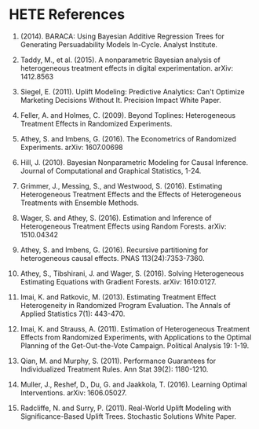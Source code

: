 # HETE References

1. (2014). BARACA: Using Bayesian Additive Regression Trees for Generating Persuadability Models In-Cycle. Analyst Institute.

2. Taddy, M., et al. (2015). A nonparametric Bayesian analysis of heterogeneous treatment effects in digital experimentation. arXiv: 1412.8563

3. Siegel, E. (2011). Uplift Modeling: Predictive Analytics: Can't Optimize Marketing Decisions Without It. Precision Impact White Paper.

4. Feller, A. and Holmes, C. (2009). Beyond Toplines: Heterogeneous Treatment Effects in Randomized Experiments.

5. Athey, S. and Imbens, G. (2016). The Econometrics of Randomized Experiments. arXiv: 1607.00698

6. Hill, J. (2010). Bayesian Nonparametric Modeling for Causal Inference. Journal of Computational and Graphical Statistics, 1-24.

7. Grimmer, J., Messing, S., and Westwood, S. (2016). Estimating Heterogeneous Treatment Effects and the Effects of Heterogeneous Treatments with Ensemble Methods.

8. Wager, S. and Athey, S. (2016). Estimation and Inference of Heterogeneous Treatment Effects using Random Forests. arXiv: 1510.04342

9. Athey, S. and Imbens, G. (2016). Recursive partitioning for heterogeneous causal effects. PNAS 113(24):7353-7360.

10. Athey, S., Tibshirani, J. and Wager, S. (2016). Solving Heterogeneous Estimating Equations with Gradient Forests. arXiv: 1610:0127.

11. Imai, K. and Ratkovic, M. (2013). Estimating Treatment Effect Heterogeneity in Randomized Program Evaluation. The Annals of Applied Statistics 7(1): 443-470.

12. Imai, K. and Strauss, A. (2011). Estimation of Heterogeneous Treatment Effects from Randomized Experiments, with Applications to the Optimal Planning of the Get-Out-the-Vote Campaign. Political Analysis 19: 1-19.

13. Qian, M. and Murphy, S. (2011). Performance Guarantees for Individualized Treatment Rules. Ann Stat 39(2): 1180-1210.

14. Muller, J., Reshef, D., Du, G. and Jaakkola, T. (2016). Learning Optimal Interventions. arXiv: 1606.05027.

15. Radcliffe, N. and Surry, P. (2011). Real-World Uplift Modeling with Significance-Based Uplift Trees. Stochastic Solutions White Paper.
